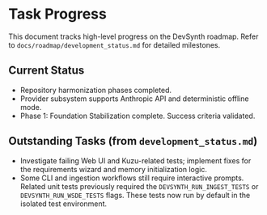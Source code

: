 # Task Progress

This document tracks high-level progress on the DevSynth roadmap. Refer to
`docs/roadmap/development_status.md` for detailed milestones.

## Current Status

- Repository harmonization phases completed.
- Provider subsystem supports Anthropic API and deterministic offline mode.
- Phase 1: Foundation Stabilization complete. Success criteria validated.

## Outstanding Tasks (from `development_status.md`)

- Investigate failing Web UI and Kuzu-related tests; implement fixes for the
  requirements wizard and memory initialization logic.
- Some CLI and ingestion workflows still require interactive prompts. Related
  unit tests previously required the `DEVSYNTH_RUN_INGEST_TESTS` or
  `DEVSYNTH_RUN_WSDE_TESTS` flags. These tests now run by default in the
  isolated test environment.

